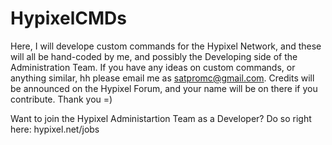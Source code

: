 # HypixelCMDs
Here, I will develope custom commands for the Hypixel Network, and these will all be hand-coded by me, 
and possibly the Developing side of the Administration Team. If you have any ideas on custom commands, or anything similar, hh
please email me as satpromc@gmail.com. Credits will be announced on the Hypixel Forum, and your name will be on there if you contribute.
Thank you =)

Want to join the Hypixel Administartion Team as a Developer? Do so right here: hypixel.net/jobs

